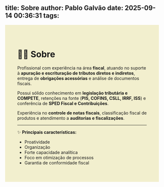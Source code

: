title: Sobre
author: Pablo Galvão
date: 2025-09-14 00:36:31
tags:
---
<div style="background-color:#f2efce; padding:40px; border-radius:0px;">

# 👩‍💼 Sobre

Profissional com experiência na área **fiscal**, atuando no suporte à **apuração e escrituração de tributos diretos e indiretos**, entrega de **obrigações acessórias** e análise de documentos fiscais.  

Possui sólido conhecimento em **legislação tributária e COMPETE**, retenções na fonte (**PIS, COFINS, CSLL, IRRF, ISS**) e conferência de **SPED Fiscal e Contribuições**.  

Experiência no **controle de notas fiscais**, classificação fiscal de produtos e atendimento a **auditorias e fiscalizações**.  

---

✨ **Principais características:**  
- Proatividade  
- Organização  
- Forte capacidade analítica  
- Foco em otimização de processos  
- Garantia de conformidade fiscal  

</div>